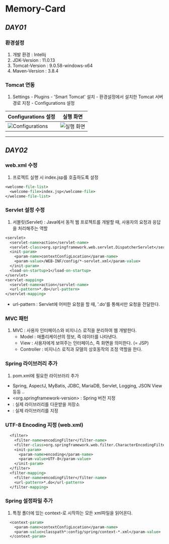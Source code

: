 # Memory-Card
## _DAY01_
### 환경설정
1. 개발 환경 : Intellij
2. JDK-Version : 11.0.13
3. Tomcat-Version : 9.0.58-windows-x64
4. Maven-Version : 3.8.4

### Tomcat 연동
1. Settings - Plugins - 'Smart Tomcat' 설치 - 환경설정에서 설치한 Tomcat 서버 경로 지정 - Configurations 설정


| Configurations 설정 | 실행 화면 |
|:--------|:--------:|
| ![Configurations](https://user-images.githubusercontent.com/54324782/155696124-5d09f1ea-68d2-431b-b698-8637c1b71e56.png) | ![실행 화면](https://user-images.githubusercontent.com/54324782/155696194-a78af4e6-3bac-448b-9a34-1ec8834c4161.png)

-----------------------

## _DAY02_
### web.xml 수정
1. 프로젝트 실행 시 index.jsp를 호출하도록 설정
```jsp
<welcome-file-list>
  <welcome-file>index.jsp</welcome-file>
</welcome-file-list>
```

### Servlet 설정 수정
1. 서블릿(Servlet) : Java에서 동적 웹 프로젝트를 개발할 때, 사용자의 요청과 응답을 처리해주는 역할
```jsp
<servlet>
  <servlet-name>action</servlet-name>
  <servlet-class>org.springframework.web.servlet.DispatcherServlet</servlet-class>
  <init-param>
    <param-name>contextConfigLocation</param-name>
    <param-value>/WEB-INF/config/*-servlet.xml</param-value>
  </init-param>
  <load-on-startup>1</load-on-startup>
</servlet>
<servlet-mapping>
  <servlet-name>action</servlet-name>
  <url-pattern>*.do</url-pattern>
</servlet-mapping>
```
  - url-pattern : Servlet에 어떠한 요청을 할 때, '.do'를 통해서만 요청을 전달한다.

### MVC 패턴
1. MVC : 사용자 인터페이스와 비지니스 로직을 분리하여 웹 개발한다.
    - Model : 애플리케이션의 정보, 즉 데이터를 나타낸다.
    - View : 사용자에게 보여주는 인터페이스, 즉 화면을 의미한다. (= JSP)
    - Controller : 비지니스 로직과 모델의 상호동작의 조정 역할을 한다.

### Spring 라이브러리 추가
1. pom.xml에 필요한 라이브러리 추가
  - Spring, AspectJ, MyBatis, JDBC, MariaDB, Servlet, Logging, JSON View 등등 ..
  - <org.springframework-version> : Spring 버전 지정
  - <repositories> : 실제 라이브러리를 다운받을 저장소  
  - <dependencies> : 실제 라이브러리를 지정
  
### UTF-8 Encoding 지정 (web.xml)  
```jsp
  <filter>
    <filter-name>encodingFilter</filter-name>
    <filter-class>org.springframework.web.filter.CharacterEncodingFilter</filter-class>
    <init-param>
      <param-name>encoding</param-name>
      <param-value>UTF-8</param-value>
    </init-param>
  </filter>
  <filter-mapping>
    <filter-name>encodingFilter</filter-name>
    <url-pattern>*.do</url-pattern>
  </filter-mapping>
```
  
### Spring 설정파일 추가
1. 특정 폴더에 있는 context-로 시작하는 모든 xml파일을 읽어온다.
```jsp
  <context-param>
    <param-name>contextConfigLocation</param-name>
    <param-value>classpath*:config/spring/context-*.xml</param-value>
  </context-param>
```
